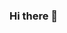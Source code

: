 ### Hi there 👋

<!--
**lucassmedeiros/Lucassmedeiros** is a ✨ _special_ ✨ repository because its `README.md` (this file) appears on your GitHub profile.



🔭Atualmente estou Procurando uma vaga para desafios novos

👨‍💻Estou subindo meu  para o git de pouco em pouco 

💬Pergunte-me sobre JavaScript, HTML, CSS,

📫Como entrar em contato comigo  lucas28sampaio@gmail.com

⚡Curiosidade Oneye😜

reagir css3 html5 javascript nodejs

